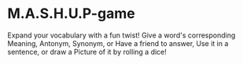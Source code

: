 # M.A.S.H.U.P-game

Expand your vocabulary with a fun twist! Give a word's corresponding Meaning, Antonym, Synonym, or Have a friend to answer, Use it in a sentence, or draw a Picture of it by rolling a dice!




